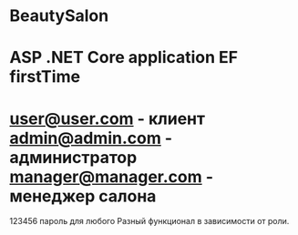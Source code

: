 # BeautySalon
ASP .NET Core application
EF firstTime
========================================
user@user.com - клиент
admin@admin.com - администратор
manager@manager.com - менеджер салона
========================================
123456 пароль для любого
Разный функционал в зависимости от роли.
